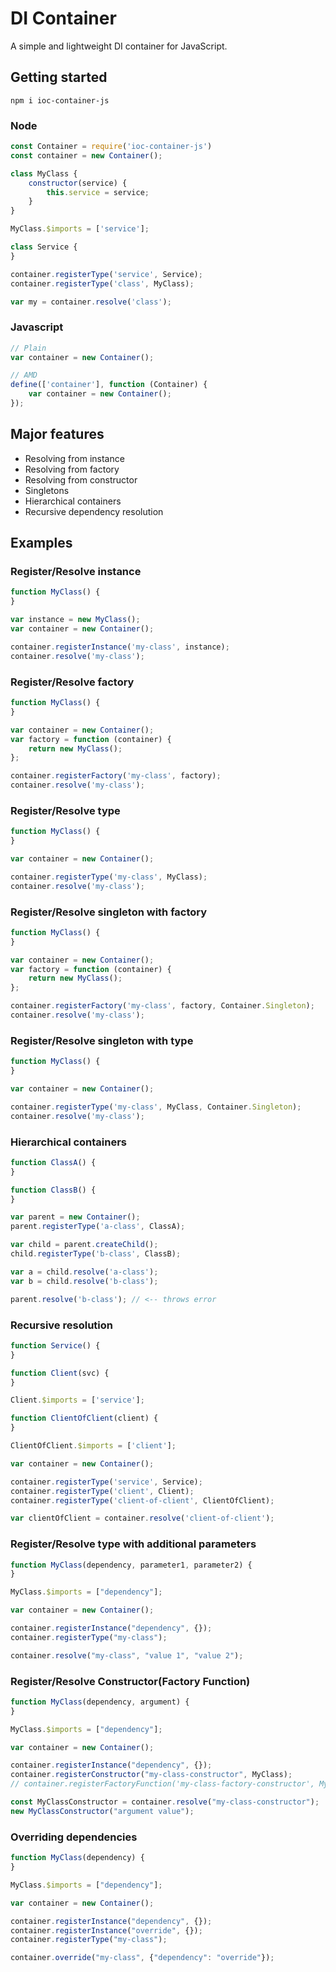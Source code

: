 # DI Container

A simple and lightweight DI container for JavaScript.

## Getting started

```npm i ioc-container-js```

### Node

```javascript
const Container = require('ioc-container-js')
const container = new Container();

class MyClass {
    constructor(service) {
        this.service = service;
    }
}

MyClass.$imports = ['service'];

class Service {
}

container.registerType('service', Service);
container.registerType('class', MyClass);

var my = container.resolve('class');
```

### Javascript

```javascript
// Plain
var container = new Container();

// AMD
define(['container'], function (Container) {
    var container = new Container();
});
```

## Major features

- Resolving from instance
- Resolving from factory
- Resolving from constructor
- Singletons
- Hierarchical containers
- Recursive dependency resolution

## Examples

### Register/Resolve instance

```javascript
function MyClass() {
}

var instance = new MyClass();
var container = new Container();

container.registerInstance('my-class', instance);
container.resolve('my-class');
```

### Register/Resolve factory

```javascript
function MyClass() {
}

var container = new Container();
var factory = function (container) {
    return new MyClass();
};

container.registerFactory('my-class', factory);
container.resolve('my-class');
```

### Register/Resolve type

```javascript
function MyClass() {
}

var container = new Container();

container.registerType('my-class', MyClass);
container.resolve('my-class');
```

### Register/Resolve singleton with factory

```javascript
function MyClass() {
}

var container = new Container();
var factory = function (container) {
    return new MyClass();
};

container.registerFactory('my-class', factory, Container.Singleton);
container.resolve('my-class');
```

### Register/Resolve singleton with type

```javascript
function MyClass() {
}

var container = new Container();

container.registerType('my-class', MyClass, Container.Singleton);
container.resolve('my-class');
```

### Hierarchical containers

```javascript
function ClassA() {
}

function ClassB() {
}

var parent = new Container();
parent.registerType('a-class', ClassA);

var child = parent.createChild();
child.registerType('b-class', ClassB);

var a = child.resolve('a-class');
var b = child.resolve('b-class');

parent.resolve('b-class'); // <-- throws error
```

### Recursive resolution

```javascript
function Service() {
}

function Client(svc) {
}

Client.$imports = ['service'];

function ClientOfClient(client) {
}

ClientOfClient.$imports = ['client'];

var container = new Container();

container.registerType('service', Service);
container.registerType('client', Client);
container.registerType('client-of-client', ClientOfClient);

var clientOfClient = container.resolve('client-of-client');
```

### Register/Resolve type with additional parameters

```javascript
function MyClass(dependency, parameter1, parameter2) {
}

MyClass.$imports = ["dependency"];

var container = new Container();

container.registerInstance("dependency", {});
container.registerType("my-class");

container.resolve("my-class", "value 1", "value 2");
```

### Register/Resolve Constructor(Factory Function)
```javascript
function MyClass(dependency, argument) {
}

MyClass.$imports = ["dependency"];

var container = new Container();

container.registerInstance("dependency", {});
container.registerConstructor("my-class-constructor", MyClass);
// container.registerFactoryFunction('my-class-factory-constructor', MyClass);

const MyClassConstructor = container.resolve("my-class-constructor");
new MyClassConstructor("argument value");
```

### Overriding dependencies
```javascript
function MyClass(dependency) {
}

MyClass.$imports = ["dependency"];

var container = new Container();

container.registerInstance("dependency", {});
container.registerInstance("override", {});
container.registerType("my-class");

container.override("my-class", {"dependency": "override"});
```